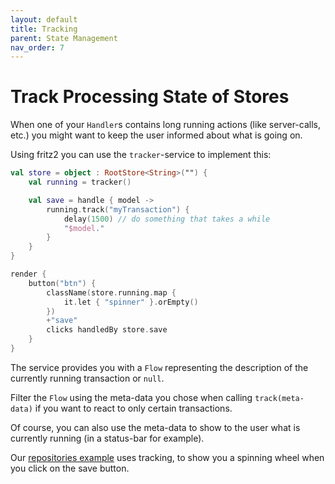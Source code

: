 ```yaml
---
layout: default
title: Tracking
parent: State Management
nav_order: 7
---
```

# Track Processing State of Stores

When one of your `Handler`s contains long running actions (like server-calls, etc.) you might want to keep the user informed about what is going on.

Using fritz2 you can use the `tracker`-service to implement this:

```kotlin
val store = object : RootStore<String>("") {
    val running = tracker()

    val save = handle { model ->
        running.track("myTransaction") {
            delay(1500) // do something that takes a while
            "$model."
        }
    }
}

render {
    button("btn") {
        className(store.running.map {
            it.let { "spinner" }.orEmpty()
        })
        +"save"
        clicks handledBy store.save
    }
}
```
The service provides you with a `Flow` representing the description of the currently running transaction or `null`.

Filter the `Flow` using the meta-data you chose when calling `track(meta-data)` if you want to react to only certain transactions.

Of course, you can also use the meta-data to show to the user what is currently running (in a status-bar for example). 

Our [repositories example](https://examples.fritz2.dev/repositories/build/distributions/index.html) uses tracking, to show you a spinning wheel when you click on the save button.
